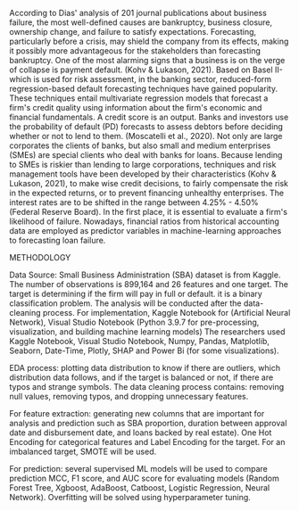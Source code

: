 According to Dias' analysis of 201 journal publications about business failure, the most well-defined causes are bankruptcy, business closure, ownership change, and failure to satisfy expectations. Forecasting,
 particularly before a crisis, may shield the company from its effects, making it possibly more advantageous for the stakeholders than forecasting bankruptcy. One of the most alarming signs that a business
 is on the verge of collapse is payment default. (Kohv & Lukason, 2021). Based on Basel II-which is used for risk assessment, in the banking sector, reduced-form regression-based default forecasting techniques
 have gained popularity. These techniques entail multivariate regression models that forecast a firm's credit quality using information about the firm's economic and financial fundamentals. A credit score is an output.
 Banks and investors use the probability of default (PD) forecasts to assess debtors before deciding whether or not to lend to them.
 (Moscatelli et al., 2020). Not only are large corporates the clients of banks, but also small and medium enterprises (SMEs) are special clients who deal with banks for loans. Because lending to SMEs is riskier than lending to large corporations, techniques and risk management tools have been
 developed by their characteristics (Kohv & Lukason, 2021), to make wise credit decisions, to fairly compensate the risk in the expected returns, or
 to prevent financing unhealthy enterprises. The interest rates are to be shifted in the range between 4.25% - 4.50% (Federal Reserve Board). In the first place, it is essential to evaluate a firm's likelihood of failure.
 Nowadays, financial ratios from historical accounting data are employed as predictor variables in machine-learning approaches to forecasting loan failure.

 METHODOLOGY

Data Source: Small Business Administration (SBA) dataset is from Kaggle. The number of observations is 899,164 and 26
features and one target. The target is determining if the firm will pay in full or default. it is a binary classification problem. The analysis will be conducted after the data-cleaning process. 
For implementation, Kaggle Notebook for (Artificial Neural Network), Visual Studio Notebook (Python 3.9.7 for pre-processing, visualization, and building machine learning models) The researchers used Kaggle Notebook, Visual Studio Notebook, Numpy, Pandas, Matplotlib, Seaborn, Date-Time, Plotly, SHAP and Power Bi (for some visualizations). 

EDA process: plotting data distribution to know if there are outliers, which distribution data follows, and if the target is balanced or not, if there are typos and strange symbols. The data cleaning process contains: removing null values, removing typos, and dropping unnecessary features.
 
For feature extraction: generating new columns that are important for analysis and prediction such as SBA proportion, duration between approval date and disbursement date, and loans backed by real estate). One Hot Encoding for categorical
features and Label Encoding for the target. For an imbalanced target, SMOTE will be used.
 
 For prediction: several supervised ML models will be used to compare prediction MCC, F1 score, and AUC score for evaluating models (Random Forest Tree, Xgboost, AdaBoost, Catboost,
 Logistic Regression, Neural Network). Overfitting will be solved using hyperparameter tuning.
